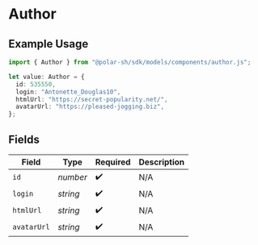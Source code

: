 # Author

## Example Usage

```typescript
import { Author } from "@polar-sh/sdk/models/components/author.js";

let value: Author = {
  id: 535550,
  login: "Antonette_Douglas10",
  htmlUrl: "https://secret-popularity.net/",
  avatarUrl: "https://pleased-jogging.biz",
};
```

## Fields

| Field              | Type               | Required           | Description        |
| ------------------ | ------------------ | ------------------ | ------------------ |
| `id`               | *number*           | :heavy_check_mark: | N/A                |
| `login`            | *string*           | :heavy_check_mark: | N/A                |
| `htmlUrl`          | *string*           | :heavy_check_mark: | N/A                |
| `avatarUrl`        | *string*           | :heavy_check_mark: | N/A                |
